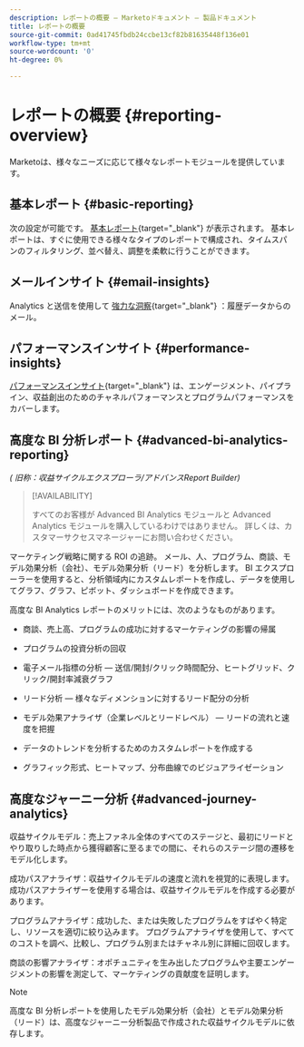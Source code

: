 ```yaml
---
description: レポートの概要 — Marketoドキュメント — 製品ドキュメント
title: レポートの概要
source-git-commit: 0ad41745fbdb24ccbe13cf82b81635448f136e01
workflow-type: tm+mt
source-wordcount: '0'
ht-degree: 0%

---
```



# レポートの概要 {#reporting-overview}

Marketoは、様々なニーズに応じて様々なレポートモジュールを提供しています。

## 基本レポート {#basic-reporting}

次の設定が可能です。 [基本レポート](/help/marketo/product-docs/reporting/basic-reporting/report-types/report-type-overview.md){target=&quot;_blank&quot;} が表示されます。 基本レポートは、すぐに使用できる様々なタイプのレポートで構成され、タイムスパンのフィルタリング、並べ替え、調整を柔軟に行うことができます。

## メールインサイト {#email-insights}

Analytics と送信を使用して [強力な洞察](/help/marketo/product-docs/reporting/email-insights/email-insights-overview.md){target=&quot;_blank&quot;} ：履歴データからのメール。

## パフォーマンスインサイト {#performance-insights}

[パフォーマンスインサイト](/help/marketo/product-docs/reporting/performance-insights/performance-insights-overview.md){target=&quot;_blank&quot;} は、エンゲージメント、パイプライン、収益創出のためのチャネルパフォーマンスとプログラムパフォーマンスをカバーします。

## 高度な BI 分析レポート {#advanced-bi-analytics-reporting}

_( 旧称：収益サイクルエクスプローラ/アドバンスReport Builder)_

>[!AVAILABILITY]
>
>すべてのお客様が Advanced BI Analytics モジュールと Advanced Analytics モジュールを購入しているわけではありません。 詳しくは、カスタマーサクセスマネージャーにお問い合わせください。

マーケティング戦略に関する ROI の追跡。 メール、人、プログラム、商談、モデル効果分析（会社）、モデル効果分析（リード）を分析します。 BI エクスプローラーを使用すると、分析領域内にカスタムレポートを作成し、データを使用してグラフ、グラフ、ピボット、ダッシュボードを作成できます。

高度な BI Analytics レポートのメリットには、次のようなものがあります。

* 商談、売上高、プログラムの成功に対するマーケティングの影響の帰属

* プログラムの投資分析の回収

* 電子メール指標の分析 — 送信/開封/クリック時間配分、ヒートグリッド、クリック/開封率減衰グラフ

* リード分析 — 様々なディメンションに対するリード配分の分析

* モデル効果アナライザ（企業レベルとリードレベル） — リードの流れと速度を把握

* データのトレンドを分析するためのカスタムレポートを作成する

* グラフィック形式、ヒートマップ、分布曲線でのビジュアライゼーション

## 高度なジャーニー分析 {#advanced-journey-analytics}

収益サイクルモデル：売上ファネル全体のすべてのステージと、最初にリードとやり取りした時点から獲得顧客に至るまでの間に、それらのステージ間の遷移をモデル化します。

成功パスアナライザ：収益サイクルモデルの速度と流れを視覚的に表現します。 成功パスアナライザーを使用する場合は、収益サイクルモデルを作成する必要があります。

プログラムアナライザ：成功した、または失敗したプログラムをすばやく特定し、リソースを適切に絞り込みます。 プログラムアナライザを使用して、すべてのコストを調べ、比較し、プログラム別またはチャネル別に詳細に回収します。

商談の影響アナライザ：オポチュニティを生み出したプログラムや主要エンゲージメントの影響を測定して、マーケティングの貢献度を証明します。

>[!NOTE]
>
>高度な BI 分析レポートを使用したモデル効果分析（会社）とモデル効果分析（リード）は、高度なジャーニー分析製品で作成された収益サイクルモデルに依存します。





